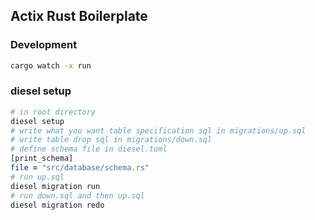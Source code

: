 ## Actix Rust Boilerplate

### Development
```zsh
cargo watch -x run
```

### diesel setup
```zsh
# in root directory
diesel setup
# write what you want table specification sql in migrations/up.sql
# write table drop sql in migrations/down.sql
# define schema file in diesel.toml
[print_schema]
file = "src/database/schema.rs"
# run up.sql
diesel migration run
# run down.sql and then up.sql
diesel migration redo
```